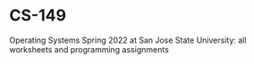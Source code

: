 # CS-149
Operating Systems Spring 2022 at San Jose State University: all worksheets and programming assignments
